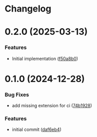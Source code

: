 # Changelog

# 0.2.0 (2025-03-13)


### Features

* Initial implementation ([f50a8b0](https://github.com/mortenscheel/laravel-query-recorder/commit/f50a8b08cae73412f706dbcc400948b0ab6a457b))

# 0.1.0 (2024-12-28)


### Bug Fixes

* add missing extension for ci ([74b1928](https://github.com/mortenscheel/query-recorder/commit/74b192865656c64a97a81b97e2ca0a36c224215e))


### Features

* initial commit ([daf6eb4](https://github.com/mortenscheel/query-recorder/commit/daf6eb47bdd27ad477bffc4344527fe445dc5d27))
